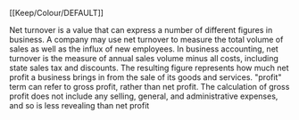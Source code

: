[[Keep/Colour/DEFAULT]] 

Net turnover is a value that can express a number of different figures in business. A company may use net turnover to measure the total volume of sales as well as the influx of new employees. In business accounting, net turnover is the measure of annual sales volume minus all costs, including state sales tax and discounts. The resulting figure represents how much net profit a business brings in from the sale of its goods and services.
"profit" term can refer to gross profit, rather than net profit. The calculation of gross profit does not include any selling, general, and administrative expenses, and so is less revealing than net profit
